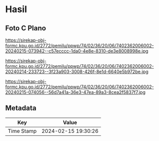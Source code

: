 # Hasil

## Foto C Plano

https://sirekap-obj-formc.kpu.go.id/2772/pemilu/ppwp/74/02/36/20/06/7402362006002-20240215-073942--c57ecccc-1da0-4e8e-8310-de3e8008998e.jpg

https://sirekap-obj-formc.kpu.go.id/2772/pemilu/ppwp/74/02/36/20/06/7402362006002-20240214-233723--3f23a903-3008-426f-8e1d-6640e5b972be.jpg

https://sirekap-obj-formc.kpu.go.id/2772/pemilu/ppwp/74/02/36/20/06/7402362006002-20240215-074056--56d7a41a-36e3-47ea-89a3-8cea2f5837f7.jpg


## Metadata

| Key        | Value               |
| ---------- | ------------------- |
| Time Stamp | 2024-02-15 19:30:26 |



